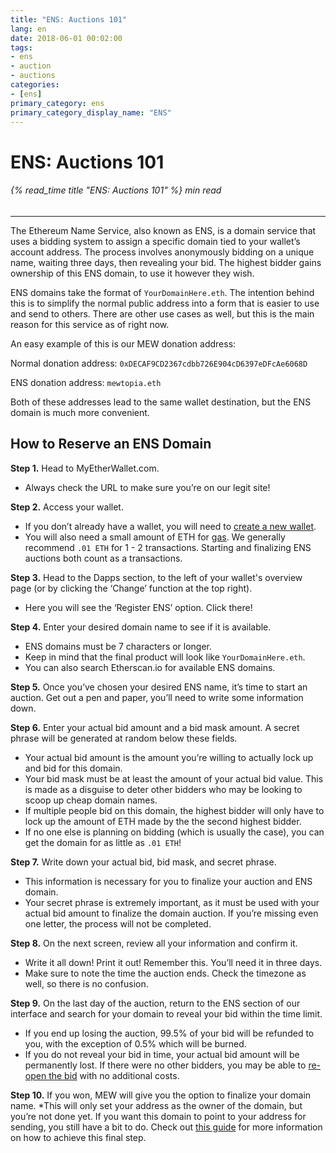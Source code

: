 ```yaml
---
title: "ENS: Auctions 101"
lang: en
date: 2018-06-01 00:02:00
tags:
- ens
- auction
- auctions
categories:
- [ens]
primary_category: ens
primary_category_display_name: "ENS"
---
```


# __ENS: Auctions 101__
###### {% read_time title "ENS: Auctions 101" %} min read
***

The Ethereum Name Service, also known as ENS, is a domain service that uses a bidding system to assign a specific domain tied to your wallet’s account address. The process involves anonymously bidding on a unique name, waiting three days, then revealing your bid. The highest bidder gains ownership of this ENS domain, to use it however they wish.

ENS domains take the format of `YourDomainHere.eth`. The intention behind this is to simplify the normal public address into a form that is easier to use and send to others. There are other use cases as well, but this is the main reason for this service as of right now.

An easy example of this is our MEW donation address:

Normal donation address: `0xDECAF9CD2367cdbb726E904cD6397eDFcAe6068D`

ENS donation address: `mewtopia.eth`

Both of these addresses lead to the same wallet destination, but the ENS domain is much more convenient.



## __How to Reserve an ENS Domain__

**Step 1.** Head to MyEtherWallet.com.
* Always check the URL to make sure you’re on our legit site!

**Step 2.** Access your wallet. 
* If you don’t already have a wallet, you will need to [create a new wallet][createWallet]. 
* You will also need a small amount of ETH for [gas][gas]. We generally recommend `.01 ETH` for 1 - 2 transactions. Starting and finalizing ENS auctions both count as a transactions.

**Step 3.** Head to the Dapps section, to the left of your wallet's overview page (or by clicking the ‘Change’ function at the top right). 
* Here you will see the ‘Register ENS’ option. Click there!

**Step 4.** Enter your desired domain name to see if it is available.
* ENS domains must be 7 characters or longer.
* Keep in mind that the final product will look like `YourDomainHere.eth`.
* You can also search Etherscan.io for available ENS domains.

**Step 5.** Once you’ve chosen your desired ENS name, it’s time to start an auction. Get out a pen and paper, you’ll need to write some information down.

**Step 6.** Enter your actual bid amount and a bid mask amount. A secret phrase will be generated at random below these fields.
* Your actual bid amount is the amount you’re willing to actually lock up and bid for this domain. 
* Your bid mask must be at least the amount of your actual bid value. This is made as a disguise to deter other bidders who may be looking to scoop up cheap domain names.
* If multiple people bid on this domain, the highest bidder will only have to lock up the amount of ETH made by the the second highest bidder. 
* If no one else is planning on bidding (which is usually the case), you can get the domain for as little as `.01 ETH`!

**Step 7.** Write down your actual bid, bid mask, and secret phrase. 
* This information is necessary for you to finalize your auction and ENS domain. 
* Your secret phrase is extremely important, as it must be used with your actual bid amount to finalize the domain auction. If you’re missing even one letter, the process will not be completed.

**Step 8.** On the next screen, review all your information and confirm it. 
* Write it all down! Print it out! Remember this. You’ll need it in three days.
* Make sure to note the time the auction ends. Check the timezone as well, so there is no confusion.

**Step 9.** On the last day of the auction, return to the ENS section of our interface and search for your domain to reveal your bid within the time limit. 
* If you end up losing the auction, 99.5% of your bid will be refunded to you, with the exception of 0.5% which will be burned.
* If you do not reveal your bid in time, your actual bid amount will be permanently lost. If there were no other bidders, you may be able to [re-open the bid][reOpenBid] with no additional costs.

**Step 10.** If you won, MEW will give you the option to finalize your domain name. 
*This will only set your address as the owner of the domain, but you’re not done yet. If you want this domain to point to your address for sending, you still have a bit to do. Check out [this guide][finalizeEns] for more information on how to achieve this final step.

[createWallet]: /posts/Getting_Started/How_To_Create_A_Wallet/
[gas]: /posts/transactions/what-is-gas/
[reOpenBid]: /posts/ens/what-to-do-if-ens-bid-forgot/
[finalizeEns]: /posts/ens/setting-ens-resolver/